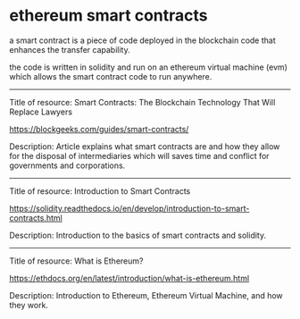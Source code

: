 # ethereum smart contracts

a smart contract is a piece of code deployed in the blockchain code that enhances the transfer capability.

the code is written in solidity and run on an ethereum virtual machine (evm) which allows the smart contract code to run anywhere.

---

Title of resource: Smart Contracts: The Blockchain Technology That Will Replace Lawyers

https://blockgeeks.com/guides/smart-contracts/

Description: Article explains what smart contracts are and how they allow for the disposal of intermediaries which will saves time and conflict for governments and corporations.

---

Title of resource: Introduction to Smart Contracts

https://solidity.readthedocs.io/en/develop/introduction-to-smart-contracts.html

Description: Introduction to the basics of smart contracts and solidity.

---

Title of resource: What is Ethereum?

https://ethdocs.org/en/latest/introduction/what-is-ethereum.html

Description: Introduction to Ethereum, Ethereum Virtual Machine, and how they work.

